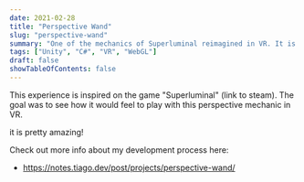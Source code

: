 ```yaml
---
date: 2021-02-28
title: "Perspective Wand"
slug: "perspective-wand"
summary: "One of the mechanics of Superluminal reimagined in VR. It is a mind-bending to experience this in VR."
tags: ["Unity", "C#", "VR", "WebGL"]
draft: false
showTableOfContents: false
---
```


This experience is inspired on the game "Superluminal" (link to steam).
The goal was to see how it would feel to play with this perspective mechanic in VR.

it is pretty amazing!

Check out more info about my development process here:
- https://notes.tiago.dev/post/projects/perspective-wand/